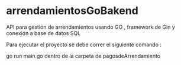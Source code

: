 # arrendamientosGoBakend
API para gestión de arrendamientos usando GO , framework de Gin y conexión a base de datos SQL


Para ejecutar el proyecto se debe correr el siguiente comando :

go run main.go dentro de la carpeta de pagosdeArrendamiento

